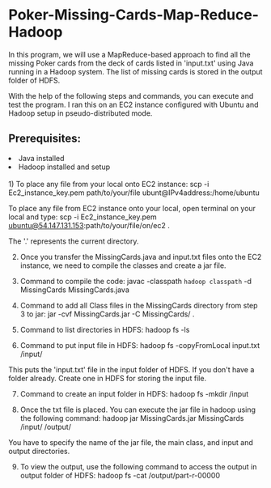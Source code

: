 # Poker-Missing-Cards-Map-Reduce-Hadoop
In this program, we will use a MapReduce-based approach to find all the missing Poker cards from the deck of cards listed in 'input.txt' using Java running in a Hadoop system. The list of missing cards is stored in the output folder of HDFS.

With the help of the following steps and commands, you can execute and test the program. I ran this on an EC2 instance configured with Ubuntu and Hadoop setup in pseudo-distributed mode. 

## Prerequisites: 
<li>Java installed</li>	
<li>Hadoop installed and setup</li>	
<br>
1) To place any file from your local onto EC2 instance: 
scp -i Ec2_instance_key.pem path/to/your/file ubunt@IPv4address:/home/ubuntu

To place any file from EC2 instance onto your local, open terminal on your local and type:
scp -i Ec2_instance_key.pem ubuntu@54.147.131.153:path/to/your/file/on/ec2 .

The '.' represents the current directory. 

2) Once you transfer the MissingCards.java and input.txt files onto the EC2 instance, we need to compile the classes and create a jar file. 

3) Command to compile the code:
javac -classpath ``hadoop classpath`` -d MissingCards MissingCards.java

4) Command to add all Class files in the MissingCards directory from step 3 to jar:
jar -cvf MissingCards.jar -C MissingCards/ .

5) Command to list directories in HDFS: hadoop fs -ls

6) Command to put input file in HDFS: hadoop fs -copyFromLocal input.txt /input/

This puts the 'input.txt' file in the input folder of HDFS. If you don't have a folder already. Create one in HDFS for storing the input file.

7) Command to create an input folder in HDFS: hadoop fs -mkdir /input

8) Once the txt file is placed. You can execute the jar file in hadoop using the following command:
hadoop jar MissingCards.jar MissingCards /input/ /output/

You have to specify the name of the jar file, the main class, and input and output directories.

9) To view the output, use the following command to access the output in output folder of HDFS:
hadoop fs -cat /output/part-r-00000
